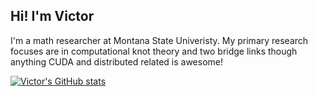 Hi! I'm Victor
-----------------------------------------------------------------------------------------------------------------------------------------------------------
I'm a math researcher at Montana State Univeristy. My primary research focuses are in computational knot theory and two bridge links though anything CUDA and distributed related is awesome!

[![Victor's GitHub stats](https://github-readme-stats.vercel.app/api?username=archmagethanos&count_private=true&show_icons=true&theme=radical)](https://github.com/archmagethanos/github-readme-stats)
